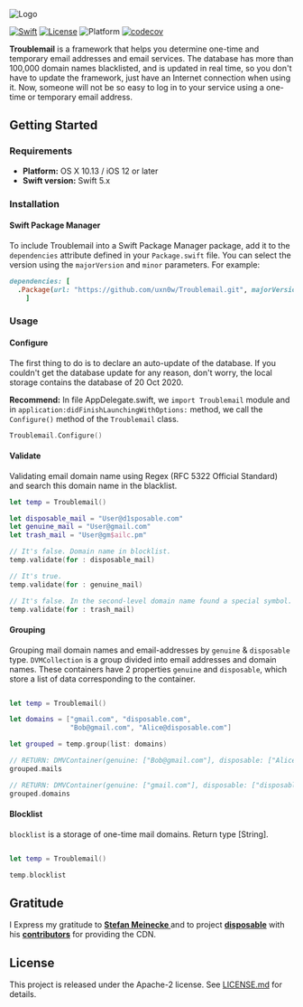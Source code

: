![Logo][logo]

[![Swift][swift-badge]][swift-url]
[![License][apache-badge]][apache-url]
![Platform][platform]
[![codecov](https://codecov.io/gh/uxn0w/Troublemail/branch/main/graph/badge.svg?token=RCQBANQBSH)](https://codecov.io/gh/uxn0w/Troublemail)

**Troublemail** is a framework that helps you determine one-time and temporary email addresses and email services. The database has more than 100,000 domain names blacklisted, and is updated in real time, so you don't have to update the framework, just have an Internet connection when using it. Now, someone will not be so easy to log in to your service using a one-time or temporary email address.

## Getting Started

### Requirements
- **Platform:** OS X 10.13 / iOS 12 or later
- **Swift version:** Swift 5.x

### Installation

#### Swift Package Manager
To include Troublemail into a Swift Package Manager package, add it to the `dependencies` attribute defined in your `Package.swift` file. You can select the version using the `majorVersion` and `minor` parameters. For example:
```ruby
dependencies: [
  .Package(url: "https://github.com/uxn0w/Troublemail.git", majorVersion: <majorVersion>, minor: <minor>)
	]
```

### Usage
#### Configure
The first thing to do is to declare an auto-update of the database. If you couldn't get the database update for any reason, don't worry, the local storage contains the database of 20 Oct 2020.

**Recommend:** In file AppDelegate.swift, we `import Troublemail` module and in `application:didFinishLaunchingWithOptions:` method, we call the `Configure()` method of the `Troublemail` class.
```swift
Troublemail.Configure()
```

#### Validate
Validating email domain name using Regex (RFC 5322 Official Standard) and search this domain name in the blacklist.
```swift
let temp = Troublemail()

let disposable_mail = "User@d1sposable.com"
let genuine_mail = "User@gmail.com"
let trash_mail = "User@gm$ailc.pm"

// It's false. Domain name in blocklist.
temp.validate(for : disposable_mail)

// It's true. 
temp.validate(for : genuine_mail)    

// It's false. In the second-level domain name found a special symbol.
temp.validate(for : trash_mail)      

```

#### Grouping
Grouping mail domain names and email-addresses by `genuine` & `disposable` type.
`DVMCollection` is a group divided into email addresses and domain names.
These containers have 2 properties `genuine` and `disposable`, which store a list of data corresponding to the container.    
```swift

let temp = Troublemail()

let domains = ["gmail.com", "disposable.com",
               "Bob@gmail.com", "Alice@disposable.com"]

let grouped = temp.group(list: domains)

// RETURN: DMVContainer(genuine: ["Bob@gmail.com"], disposable: ["Alice@disposable.com"])
grouped.mails

// RETURN: DMVContainer(genuine: ["gmail.com"], disposable: ["disposable.com"])
grouped.domains

```

#### Blocklist 
`blocklist` is a storage of one-time mail domains. Return type [String].
```swift

let temp = Troublemail()

temp.blocklist
```
## Gratitude
I Express my gratitude to **[Stefan Meinecke ](https://github.com/smeinecke)** and to project **[disposable](https://github.com/disposable/disposable)** with his **[contributors](https://github.com/disposable/disposable/graphs/contributors)** for providing the CDN.

## License
This project is released under the Apache-2 license. See [LICENSE.md](LICENSE) for details.

[swift-badge]: https://img.shields.io/badge/Swift-5.3-orange.svg?style=flat
[swift-url]: https://swift.org
[apache-badge]: https://img.shields.io/badge/License-Apache%202-blue.svg?style=flat
[apache-url]: LICENSE
[logo]: https://i.ibb.co/sFvn3Dm/Frame-3.png
[platform]: https://img.shields.io/badge/Platform-iOS%20%7C%20OSX%20-%23989898
